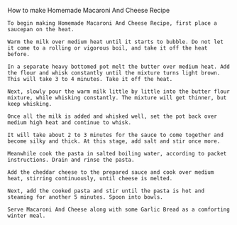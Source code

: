 
How to make Homemade Macaroni And Cheese Recipe

    To begin making Homemade Macaroni And Cheese Recipe, first place a saucepan on the heat.

    Warm the milk over medium heat until it starts to bubble. Do not let it come to a rolling or vigorous boil, and take it off the heat before.

    In a separate heavy bottomed pot melt the butter over medium heat. Add the flour and whisk constantly until the mixture turns light brown. This will take 3 to 4 minutes. Take it off the heat.

    Next, slowly pour the warm milk little by little into the butter flour mixture, while whisking constantly. The mixture will get thinner, but keep whisking.

    Once all the milk is added and whisked well, set the pot back over medium high heat and continue to whisk.

    It will take about 2 to 3 minutes for the sauce to come together and become silky and thick. At this stage, add salt and stir once more.

    Meanwhile cook the pasta in salted boiling water, according to packet instructions. Drain and rinse the pasta.

    Add the cheddar cheese to the prepared sauce and cook over medium heat, stirring continuously, until cheese is melted.

    Next, add the cooked pasta and stir until the pasta is hot and steaming for another 5 minutes. Spoon into bowls.

    Serve Macaroni And Cheese along with some Garlic Bread as a comforting winter meal.

